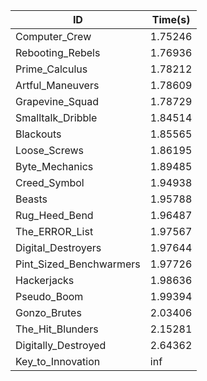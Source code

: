 |ID|Time(s)|
|-|-|
|Computer_Crew|1.75246|
|Rebooting_Rebels|1.76936|
|Prime_Calculus|1.78212|
|Artful_Maneuvers|1.78609|
|Grapevine_Squad|1.78729|
|Smalltalk_Dribble|1.84514|
|Blackouts|1.85565|
|Loose_Screws|1.86195|
|Byte_Mechanics|1.89485|
|Creed_Symbol|1.94938|
|Beasts|1.95788|
|Rug_Heed_Bend|1.96487|
|The_ERROR_List|1.97567|
|Digital_Destroyers|1.97644|
|Pint_Sized_Benchwarmers|1.97726|
|Hackerjacks|1.98636|
|Pseudo_Boom|1.99394|
|Gonzo_Brutes|2.03406|
|The_Hit_Blunders|2.15281|
|Digitally_Destroyed|2.64362|
|Key_to_Innovation|inf|

